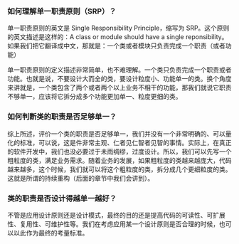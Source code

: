 ### 如何理解单一职责原则（SRP）？

单一职责原则的英文是 Single Responsibility Principle，缩写为 SRP。这个原则的英文描述是这样的：A class or module should have a single reponsibility。如果我们把它翻译成中文，那就是：一个类或者模块只负责完成一个职责（或者功能）

单一职责原则的定义描述非常简单，也不难理解。一个类只负责完成一个职责或者功能。也就是说，不要设计大而全的类，要设计粒度小、功能单一的类。换个角度来讲就是，一个类包含了两个或者两个以上业务不相干的功能，那我们就说它职责不够单一，应该将它拆分成多个功能更加单一、粒度更细的类。

### 如何判断类的职责是否足够单一？

综上所述，评价一个类的职责是否足够单一，我们并没有一个非常明确的、可以量化的标准，可以说，这是件非常主观、仁者见仁智者见智的事情。实际上，在真正的软件开发中，我们也没必要过于未雨绸缪，过度设计。所以，我们可以先写一个粗粒度的类，满足业务需求。随着业务的发展，如果粗粒度的类越来越庞大，代码越来越多，这个时候，我们就可以将这个粗粒度的类，拆分成几个更细粒度的类。这就是所谓的持续重构（后面的章节中我们会讲到）。

### 类的职责是否设计得越单一越好？

不管是应用设计原则还是设计模式，最终的目的还是提高代码的可读性、可扩展性、复用性、可维护性等。我们在考虑应用某一个设计原则是否合理的时候，也可以以此作为最终的考量标准。